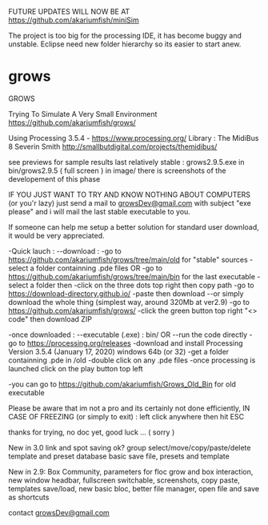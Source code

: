 

FUTURE UPDATES WILL NOW BE AT https://github.com/akariumfish/miniSim 

The project is too big for the processing IDE, it has become buggy and unstable. 
Eclipse need new folder hierarchy so its easier to start anew.



# grows
GROWS 

Trying To Simulate A Very Small Environment 
https://github.com/akariumfish/grows/

Using Processing 3.5.4  -  https://www.processing.org/
Library : The MidiBus 8 Severin Smith http://smallbutdigital.com/projects/themidibus/

see previews for sample results
last relatively stable : grows2.9.5.exe in bin/grows2.9.5		( full screen )
in image/ there is screenshots of the developement of this phase

IF YOU JUST WANT TO TRY AND KNOW NOTHING ABOUT COMPUTERS (or you'r lazy) just send a mail to growsDev@gmail.com with subject "exe please" and i will mail the last stable executable to you.

If someone can help me setup a better solution for standard user download, it would be very appreciated.

-Quick lauch : 
--download :
-go to https://github.com/akariumfish/grows/tree/main/old for "stable" sources
-select a folder containning .pde files
        OR
-go to https://github.com/akariumfish/grows/tree/main/bin for the last executable
-select a folder
       then
-click on the three dots top right then copy path
-go to https://download-directory.github.io/
-paste then download
--or simply download the whole thing (simplest way, around 320Mb at ver2.9)
-go to https://github.com/akariumfish/grows/
-click the green button top right "<> code" then download ZIP

-once downloaded :
--executable (.exe) : bin/
        OR
--run the code directly
-go to https://processing.org/releases 
-download and install Processing Version 3.5.4 (January 17, 2020) windows 64b (or 32)
-get a folder containning .pde in /old
-double click on any .pde files
-once processing is launched click on the play button top left

-you can go to https://github.com/akariumfish/Grows_Old_Bin for old executable

Please be aware that im not a pro and its certainly not done efficiently, 
IN CASE OF FREEZING (or simply to exit) : left click anywhere then hit ESC

thanks for trying, no doc yet, good luck ... 	( sorry )

New in 3.0
        link and spot saving ok?
        group select/move/copy/paste/delete
        template and preset database
        basic save file, presets and template

New in 2.9:
        Box Community,
        parameters for floc grow and box interaction,
        new window headbar,
        fullscreen switchable, 
        screenshots,
        copy paste,
        templates save/load,
        new basic bloc,
        better file manager,
        open file and save as shortcuts


contact growsDev@gmail.com
